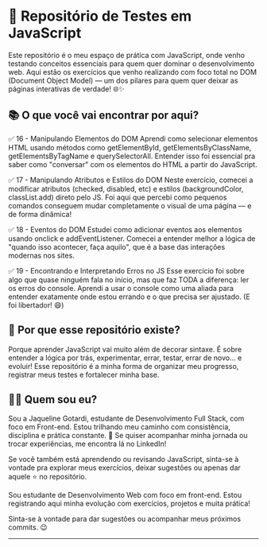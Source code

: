 # 🧪 Repositório de Testes em JavaScript

Este repositório é o meu espaço de prática com JavaScript, onde venho testando conceitos essenciais para quem quer dominar o desenvolvimento web. Aqui estão os exercícios que venho realizando com foco total no DOM (Document Object Model) — um dos pilares para quem quer deixar as páginas interativas de verdade! 🌐✨

## 📚 O que você vai encontrar por aqui?
✅ 16 - Manipulando Elementos do DOM
Aprendi como selecionar elementos HTML usando métodos como getElementById, getElementsByClassName, getElementsByTagName e querySelectorAll.
Entender isso foi essencial pra saber como "conversar" com os elementos do HTML a partir do JavaScript.

✅ 17 - Manipulando Atributos e Estilos do DOM
Neste exercício, comecei a modificar atributos (checked, disabled, etc) e estilos (backgroundColor, classList.add) direto pelo JS.
Foi aqui que percebi como pequenos comandos conseguem mudar completamente o visual de uma página — e de forma dinâmica!

✅ 18 - Eventos do DOM
Estudei como adicionar eventos aos elementos usando onclick e addEventListener.
Comecei a entender melhor a lógica de "quando isso acontecer, faça aquilo", que é a base das interações modernas nos sites.

✅ 19 - Encontrando e Interpretando Erros no JS
Esse exercício foi sobre algo que quase ninguém fala no início, mas que faz TODA a diferença: ler os erros do console.
Aprendi a usar o console como uma aliada para entender exatamente onde estou errando e o que precisa ser ajustado.
(E foi libertador! 😄)

## 🧠 Por que esse repositório existe?
Porque aprender JavaScript vai muito além de decorar sintaxe. É sobre entender a lógica por trás, experimentar, errar, testar, errar de novo... e evoluir! Esse repositório é a minha forma de organizar meu progresso, registrar meus testes e fortalecer minha base.

## 👩‍💻 Quem sou eu?
Sou a Jaqueline Gotardi, estudante de Desenvolvimento Full Stack, com foco em Front-end. Estou trilhando meu caminho com consistência, disciplina e prática constante. 💪
Se quiser acompanhar minha jornada ou trocar experiências, me encontra lá no LinkedIn!

Se você também está aprendendo ou revisando JavaScript, sinta-se à vontade pra explorar meus exercícios, deixar sugestões ou apenas dar aquele ⭐ no repositório.


Sou estudante de Desenvolvimento Web com foco em front-end. Estou registrando aqui minha evolução com exercícios, projetos e muita prática!

Sinta-se à vontade para dar sugestões ou acompanhar meus próximos commits. 😉

---

